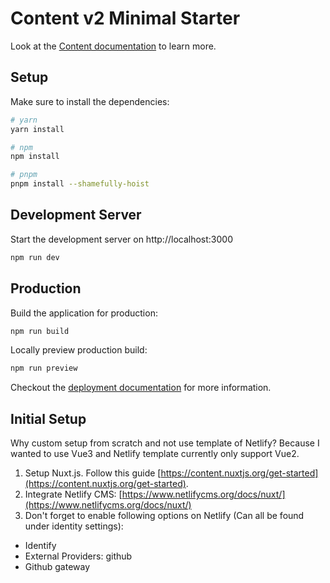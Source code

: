 # Content v2 Minimal Starter

Look at the [Content documentation](https://content-v2.nuxtjs.org/) to learn more.

## Setup

Make sure to install the dependencies:

```bash
# yarn
yarn install

# npm
npm install

# pnpm
pnpm install --shamefully-hoist
```

## Development Server

Start the development server on http://localhost:3000

```bash
npm run dev
```

## Production

Build the application for production:

```bash
npm run build
```

Locally preview production build:

```bash
npm run preview
```

Checkout the [deployment documentation](https://v3.nuxtjs.org/docs/deployment) for more information.

## Initial Setup

Why custom setup from scratch and not use template of Netlify? Because I wanted to use Vue3 and Netlify template currently only support Vue2.

1. Setup Nuxt.js. Follow this guide [https://content.nuxtjs.org/get-started](https://content.nuxtjs.org/get-started).
2. Integrate Netlify CMS: [https://www.netlifycms.org/docs/nuxt/](https://www.netlifycms.org/docs/nuxt/)
3. Don't forget to enable following options on Netlify (Can all be found under identity settings):
 * Identify
 * External Providers: github
 * Github gateway